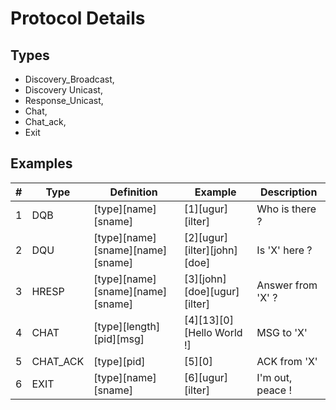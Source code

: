 # Protocol Details

## Types 
* Discovery_Broadcast,
* Discovery Unicast,
* Response_Unicast,
* Chat,
* Chat_ack,
* Exit

## Examples

|#|Type|Definition|Example|Description|
|-|----|----------|-------|-----------|
|1|DQB|[type][name][sname]|[1][ugur][ilter]|Who is there ?|
|2|DQU|[type][name][sname][name][sname]|[2][ugur][ilter][john][doe]|Is 'X' here ?|
|3|HRESP|[type][name][sname][name][sname]|[3][john][doe][ugur][ilter]|Answer from 'X' ?|
|4|CHAT|[type][length][pid][msg]|[4][13][0][Hello World !]|MSG to 'X'|
|5|CHAT_ACK|[type][pid]|[5][0]|ACK from 'X'|
|6|EXIT|[type][name][sname]|[6][ugur][ilter]|I'm out, peace !|
